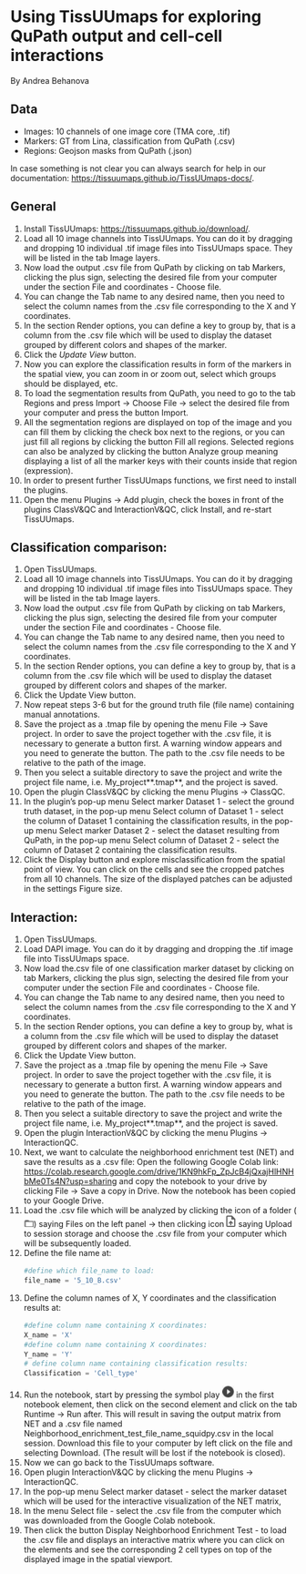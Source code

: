 # Using TissUUmaps for exploring QuPath output and cell-cell interactions
By Andrea Behanova

## Data
- Images: 10 channels of one image core (TMA core, .tif)
- Markers: GT from Lina, classification from QuPath (.csv)
- Regions: Geojson masks from QuPath  (.json)

In case something is not clear you can always search for help in our documentation: https://tissuumaps.github.io/TissUUmaps-docs/.

## General
1. Install TissUUmaps: https://tissuumaps.github.io/download/.
1. Load all 10 image channels into TissUUmaps. You can do it by dragging and dropping 10 individual .tif image files into TissUUmaps space. They will be listed in the tab Image layers.
1. Now load the output .csv file from QuPath by clicking on tab Markers, clicking the plus sign, selecting the desired file from your computer under the section File and coordinates - Choose file.
1. You can change the Tab name to any desired name, then you need to select the column names from the .csv file corresponding to the X and Y coordinates.
1. In the section Render options, you can define a key to group by, that is a column from the .csv file which will be used to display the dataset grouped by different colors and shapes of the marker.
1. Click the *Update View* button.
1. Now you can explore the classification results in form of the markers in the spatial view, you can zoom in or zoom out, select which groups should be displayed, etc.
1. To load the segmentation results from QuPath, you need to go to the tab Regions and press Import -> Choose File -> select the desired file from your computer and press the button Import.
1. All the segmentation regions are displayed on top of the image and you can fill them by clicking the check box next to the regions, or you can just fill all regions by clicking the button Fill all regions. Selected regions can also be analyzed by clicking the button Analyze group meaning displaying a list of all the marker keys with their counts inside that region (expression).
1. In order to present further TissUUmaps functions, we first need to install the plugins.
1. Open the menu Plugins -> Add plugin, check the boxes in front of the plugins ClassV&QC and InteractionV&QC, click Install, and re-start TissUUmaps.

## Classification comparison:
1. Open TissUUmaps.
1. Load all 10 image channels into TissUUmaps. You can do it by dragging and dropping 10 individual .tif image files into TissUUmaps space. They will be listed in the tab Image layers.
1. Now load the output .csv file from QuPath by clicking on tab Markers, clicking the plus sign, selecting the desired file from your computer under the section File and coordinates - Choose file.
1. You can change the Tab name to any desired name, then you need to select the column names from the .csv file corresponding to the X and Y coordinates.
1. In the section Render options, you can define a key to group by, that is a column from the .csv file which will be used to display the dataset grouped by different colors and shapes of the marker.
1. Click the Update View button.
1. Now repeat steps 3-6 but for the ground truth file (file name) containing manual annotations.
1. Save the project as a .tmap file by opening the menu File -> Save project. In order to save the project together with the .csv file, it is necessary to generate a button first. A warning window appears and you need to generate the button. The path to the .csv file needs to be relative to the path of the image.
1. Then you select a suitable directory to save the project and write the project file name, i.e. My_project**.tmap**, and the project is saved.
1. Open the plugin ClassV&QC by clicking the menu Plugins -> ClassQC.
1. In the plugin’s pop-up menu Select marker Dataset 1 - select the ground truth dataset, in the pop-up menu Select column of Dataset 1 - select the column of Dataset 1 containing the classification results, in the pop-up menu Select marker Dataset 2 - select the dataset resulting from QuPath, in the pop-up menu Select column of Dataset 2 - select the column of Dataset 2 containing the classification results.
1. Click the Display button and explore misclassification from the spatial point of view. You can click on the cells and see the cropped patches from all 10 channels. The size of the displayed patches can be adjusted in the settings Figure size.

## Interaction:
1. Open TissUUmaps.
1. Load DAPI image. You can do it by dragging and dropping the .tif image file into TissUUmaps space.
1. Now load the.csv file of one classification marker dataset by clicking on tab Markers, clicking the plus sign, selecting the desired file from your computer under the section File and coordinates - Choose file.
1. You can change the Tab name to any desired name, then you need to select the column names from the .csv file corresponding to the X and Y coordinates.
1. In the section Render options, you can define a key to group by, what is a column from the .csv file which will be used to display the dataset grouped by different colors and shapes of the marker.
1. Click the Update View button.
1. Save the project as a .tmap file by opening the menu File -> Save project. In order to save the project together with the .csv file, it is necessary to generate a button first. A warning window appears and you need to generate the button. The path to the .csv file needs to be relative to the path of the image.
1. Then you select a suitable directory to save the project and write the project file name, i.e. My_project**.tmap**, and the project is saved.
1. Open the plugin InteractionV&QC by clicking the menu Plugins -> InteractionQC.
1. Next, we want to calculate the neighborhood enrichment test (NET) and save the results as a .csv file: Open the following Google Colab link: https://colab.research.google.com/drive/1KN9hkFp_ZpJcB4jQxajHlHNHbMe0Ts4N?usp=sharing and copy the notebook to your drive by clicking File -> Save a copy in Drive. Now the notebook has been copied to your Google Drive.
1. Load the .csv file which will be analyzed by clicking the icon of a folder (![](images/folder.png?raw=true "Folder")) saying Files on the left panel -> then clicking icon ![](images/upload.png?raw=true "Upload") saying Upload to session storage and choose the .csv file from your computer which will be subsequently loaded.
1. Define the file name at:
    ```python
    #define which file_name to load:
    file_name = '5_10_B.csv'
    ```
1. Define the column names of X, Y coordinates and the classification results at: 
    ```python
    #define column name containing X coordinates:
    X_name = 'X'
    #define column name containing X coordinates:
    Y_name = 'Y'
    # define column name containing classification results:
    Classification = 'Cell_type'
    ```
1. Run the notebook, start by pressing the symbol play ![](images/play.png?raw=true "Play") in the first notebook element, then click on the second element and click on the tab Runtime -> Run after. This will result in saving the output matrix from NET and a .csv file named Neighborhood_enrichment_test_file_name_squidpy.csv in the local session. Download this file to your computer by left click on the file and selecting Download. (The result will be lost if the notebook is closed).
1. Now we can go back to the TissUUmaps software.
1. Open plugin InteractionV&QC by clicking the menu Plugins -> InteractionQC.
1. In the pop-up menu Select marker dataset - select the marker dataset which will be used for the interactive visualization of the NET matrix, 
1. In the menu Select file - select the .csv file from the computer which was downloaded from the Google Colab notebook.
1. Then click the button Display Neighborhood Enrichment Test - to load the .csv file and displays an interactive matrix where you can click on the elements and see the corresponding 2 cell types on top of the displayed image in the spatial viewport.